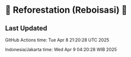 
# 🌳 Reforestation (Reboisasi) 🌲

## Last Updated

GitHub Actions time: Tue Apr  8 21:20:28 UTC 2025

Indonesia/Jakarta time: Wed Apr  9 04:20:28 WIB 2025
